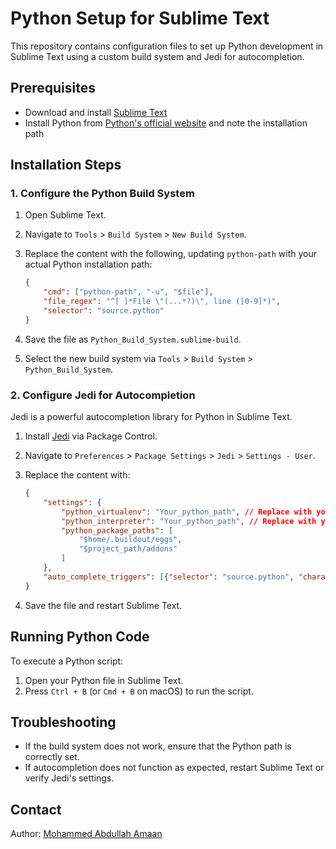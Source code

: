 # Python Setup for Sublime Text

This repository contains configuration files to set up Python development in Sublime Text using a custom build system and Jedi for autocompletion.

## Prerequisites
- Download and install [Sublime Text](https://www.sublimetext.com/)
- Install Python from [Python's official website](https://www.python.org/downloads/) and note the installation path

## Installation Steps

### 1. Configure the Python Build System
1. Open Sublime Text.
2. Navigate to `Tools` > `Build System` > `New Build System`.
3. Replace the content with the following, updating `python-path` with your actual Python installation path:

   ```json
   {
       "cmd": ["python-path", "-u", "$file"],
       "file_regex": "^[ ]*File \"(...*?)\", line ([0-9]*)",
       "selector": "source.python"
   }
   ```
4. Save the file as `Python_Build_System.sublime-build`.
5. Select the new build system via `Tools` > `Build System` > `Python_Build_System`.

### 2. Configure Jedi for Autocompletion
Jedi is a powerful autocompletion library for Python in Sublime Text.

1. Install [Jedi](https://packagecontrol.io/packages/Jedi) via Package Control.
2. Navigate to `Preferences` > `Package Settings` > `Jedi` > `Settings - User`.
3. Replace the content with:

   ```json
   {
       "settings": {
           "python_virtualenv": "Your_python_path", // Replace with your Python Path
           "python_interpreter": "Your_python_path", // Replace with your Python Path
           "python_package_paths": [
               "$home/.buildout/eggs",
               "$project_path/addons"
           ]
       },
       "auto_complete_triggers": [{"selector": "source.python", "characters": "."}]
   }
   ```
4. Save the file and restart Sublime Text.

## Running Python Code
To execute a Python script:
1. Open your Python file in Sublime Text.
2. Press `Ctrl + B` (or `Cmd + B` on macOS) to run the script.

## Troubleshooting
- If the build system does not work, ensure that the Python path is correctly set.
- If autocompletion does not function as expected, restart Sublime Text or verify Jedi's settings.

## Contact
Author: [Mohammed Abdullah Amaan](mailto:abdullah@abdullahamaan.com)

